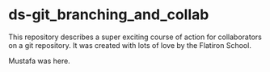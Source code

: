 # ds-git_branching_and_collab

This repository describes a super exciting course of action for collaborators on a git repository. It was created with lots of love by the Flatiron School.

Mustafa was here.